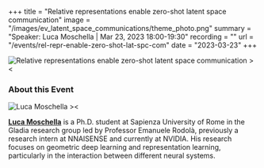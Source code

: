+++
title = "Relative representations enable zero-shot latent space communication"
image = "/images/ev_latent_space_communications/theme_photo.png"
summary = "Speaker: Luca Moschella | Mar 23, 2023 18:00-19:30"
recording = ""
url = "/events/rel-repr-enable-zero-shot-lat-spc-com"
date = "2023-03-23"
+++

<!--more-->

![Relative representations enable zero-shot latent space communication ><](/images/ev_latent_space_communications/theme_photo.png)

<!-- ### Location

[Munich🥨NLP Discord Server](https://discord.gg/XWjVzYvjAu?event=1072256828500607118). -->


### About this Event

![Luca Moschella ><](https://luca.moschella.dev/authors/admin/avatar_hu9be67e9552adf247e4ea5a8f21f5da94_2673226_270x270_fill_q75_lanczos_center.jpg)


[**Luca Moschella**](https://luca.moschella.dev/) is a Ph.D. student at Sapienza University of Rome in the Gladia research group led by Professor Emanuele Rodolà, previously a research intern at NNAISENSE and currently at NVIDIA. His research focuses on geometric deep learning and representation learning, particularly in the interaction between different neural systems.